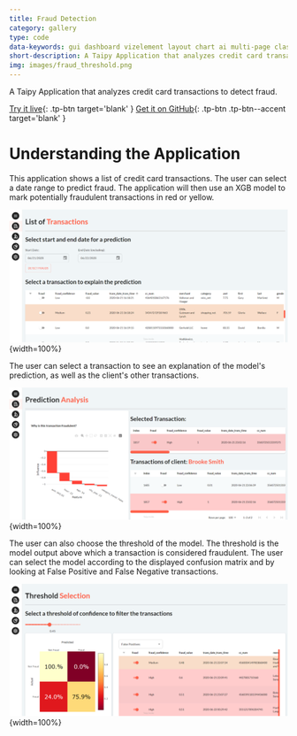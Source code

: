 ```yaml
---
title: Fraud Detection
category: gallery
type: code
data-keywords: gui dashboard vizelement layout chart ai multi-page classification
short-description: A Taipy Application that analyzes credit card transactions to detect fraud.
img: images/fraud_threshold.png
---
```

A Taipy Application that analyzes credit card transactions to detect fraud.

[Try it live](https://fraud-detection.taipy.cloud/Transactions?null=){: .tp-btn target='blank' }
[Get it on GitHub](https://github.com/Avaiga/demo-fraud-detection){: .tp-btn .tp-btn--accent target='blank' }

# Understanding the Application

This application shows a list of credit card transactions. The user can select a date range to
predict fraud. The application will then use an XGB model to mark potentially fraudulent
transactions in red or yellow.

![List of Transactions Page](images/fraud_transactions.png){width=100%}

The user can select a transaction to see an explanation of the model's prediction, as well as the client's
other transactions.

![Prediction Explanation Page](images/fraud_explanation.png){width=100%}

The user can also choose the threshold of the model. The threshold is the model output
above which a transaction is considered fraudulent. The user can select the model according
to the displayed confusion matrix and by looking at False Positive and False Negative transactions.

![Threshold Selection Page](images/fraud_threshold.png){width=100%}
